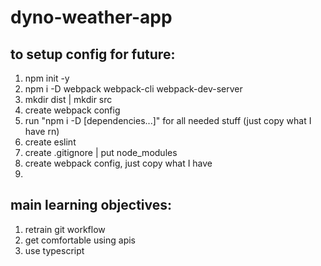 # dyno-weather-app

## to setup config for future:

1. npm init -y
2. npm i -D webpack webpack-cli webpack-dev-server
3. mkdir dist | mkdir src
4. create webpack config
5. run "npm i -D [dependencies...]" for all needed stuff (just copy what I have rn)
6. create eslint
7. create .gitignore | put node_modules
8. create webpack config, just copy what I have
9.

## main learning objectives:
1. retrain git workflow
2. get comfortable using apis
3. use typescript